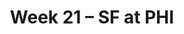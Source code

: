 ---
layout: game
title: Week 21 – SF at PHI
season: 2022
game_id: 2022_21_SF_PHI
away_team: SF
home_team: PHI
---